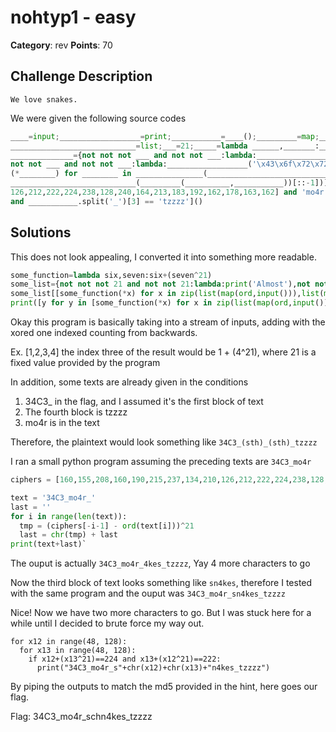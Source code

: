 nohtyp1 - easy
========
**Category**: rev  **Points**: 70

Challenge Description
------
```
We love snakes.
```
We were given the following source codes
```python
____=input;__________________=print;___________=____();_________=map;__________=ord;_______________=zip;
____________________________=list;___=21;_____=lambda ______,_______:______+(_______^___);
______________={not not not ___ and not not ___:lambda:__________________('\x41\x6c\x6d\x6f\x73\x74\x21\x21'),
not not ___ and not not ___:lambda:__________________('\x43\x6f\x72\x72\x65\x63\x74\x21')};______________[[_____
(*________) for ________ in _______________(____________________________(_________(__________,___________)),
____________________________(_________(__________,___________))[::-1])][::-1]==[160,155,208,160,190,215,237,134,210,
126,212,222,224,238,128,240,164,213,183,192,162,178,163,162] and 'mo4r' in ___________ and '34C3_' in ___________ 
and ___________.split('_')[3] == 'tzzzz']()
```
Solutions
------------------
This does not look appealing, I converted it into something more readable.
```python
some_function=lambda six,seven:six+(seven^21)
some_list={not not not 21 and not not 21:lambda:print('Almost'),not not 21 and not not 21:lambda:print('Correct')}
some_list[[some_function(*x) for x in zip(list(map(ord,input())),list(map(ord,input()))[::-1])][::-1]==[160,155,208,160,190,215,237,134,210,126,212,222,224,238,128,240,164,213,183,192,162,178,163,162] and 'mo4r' in input() and '34C3_' in input() and input().split('_')[3] == 'tzzzz']()
print([y for y in [some_function(*x) for x in zip(list(map(ord,input())),list(map(ord,input()))[::-1])][::-1]])
```

Okay this program is basically taking into a stream of inputs, adding with the xored one indexed counting from backwards.

Ex. [1,2,3,4] the index three of the result would be 1 + (4^21), where 21 is a fixed value provided by the program

In addition, some texts are already given in the conditions
1. 34C3_ in the flag, and I assumed it's the first block of text
2. The fourth block is tzzzz
3. mo4r is in the text

Therefore, the plaintext would look something like `34C3_(sth)_(sth)_tzzzz`

I ran a small python program assuming the preceding texts are `34C3_mo4r`

```python
ciphers = [160,155,208,160,190,215,237,134,210,126,212,222,224,238,128,240,164,213,183,192,162,178,163,162]

text = '34C3_mo4r_'
last = ''
for i in range(len(text)):
  tmp = (ciphers[-i-1] - ord(text[i]))^21
  last = chr(tmp) + last
print(text+last)`

```
The ouput is actually `34C3_mo4r_4kes_tzzzz`, Yay 4 more characters to go

Now the third block of text looks something like `sn4kes`, therefore I tested with the same program
and the ouput was `34C3_mo4r_sn4kes_tzzzz`

Nice! Now we have two more characters to go. But I was stuck here for a while until I decided to brute force my way out.

```
for x12 in range(48, 128):
  for x13 in range(48, 128):
    if x12+(x13^21)==224 and x13+(x12^21)==222:
      print("34C3_mo4r_s"+chr(x12)+chr(x13)+"n4kes_tzzzz")
```

By piping the outputs to match the md5 provided in the hint, here goes our flag.


Flag: 34C3_mo4r_schn4kes_tzzzz
